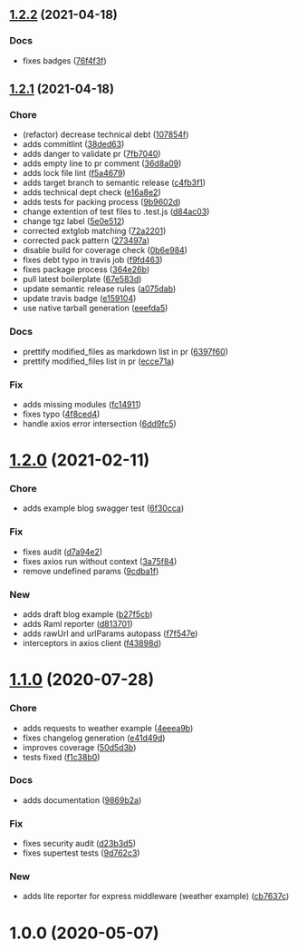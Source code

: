 ## [1.2.2](https://github.com/pustovitDmytro/rest-chronicle/compare/v1.2.1...v1.2.2) (2021-04-18)


### Docs

* fixes badges ([76f4f3f](https://github.com/pustovitDmytro/rest-chronicle/commit/76f4f3fd52e97610973dca38c9d4dd937b972c0e))

## [1.2.1](https://github.com/pustovitDmytro/rest-chronicle/compare/v1.2.0...v1.2.1) (2021-04-18)


### Chore

* (refactor) decrease technical debt ([107854f](https://github.com/pustovitDmytro/rest-chronicle/commit/107854fe5fee92250ff85ce78b0fa3855162733b))
* adds commitlint ([38ded63](https://github.com/pustovitDmytro/rest-chronicle/commit/38ded63eb2a1a8e71b9a437d8b784a88dac47543))
* adds danger to validate pr ([7fb7040](https://github.com/pustovitDmytro/rest-chronicle/commit/7fb7040e3b4daa8fc1b419aa88e08118fb43497d))
* adds empty line to pr comment ([36d8a09](https://github.com/pustovitDmytro/rest-chronicle/commit/36d8a0977895e3236213a5c1091fd4c0af3107b4))
* adds lock file lint ([f5a4679](https://github.com/pustovitDmytro/rest-chronicle/commit/f5a467979d6cbb3fa21797fe063deb99c2e6e6d0))
* adds target branch to semantic release ([c4fb3f1](https://github.com/pustovitDmytro/rest-chronicle/commit/c4fb3f1b9ec25425f49b3fd0a17cf68f64429fb4))
* adds technical dept check ([e16a8e2](https://github.com/pustovitDmytro/rest-chronicle/commit/e16a8e2880d894ed0ca6f6125b7be61a90a15768))
* adds tests for packing process ([9b9602d](https://github.com/pustovitDmytro/rest-chronicle/commit/9b9602d2d5e9d869a6555437355325c703ccfb5b))
* change extention of test files to .test.js ([d84ac03](https://github.com/pustovitDmytro/rest-chronicle/commit/d84ac0310ce9f503c9ec05be742f73e2764a1651))
* change tgz label ([5e0e512](https://github.com/pustovitDmytro/rest-chronicle/commit/5e0e51223c0069915e559de8a55a18696254f8fd))
* corrected extglob matching ([72a2201](https://github.com/pustovitDmytro/rest-chronicle/commit/72a22018f8e9875de4194821361602cc432a32b1))
* corrected pack pattern ([273497a](https://github.com/pustovitDmytro/rest-chronicle/commit/273497a050e075200512db9033ee2fe9d973a5f4))
* disable build for coverage check ([0b6e984](https://github.com/pustovitDmytro/rest-chronicle/commit/0b6e9847587f281e0b350bb4f9b6d0d498b4ac82))
* fixes debt typo in travis job ([f9fd463](https://github.com/pustovitDmytro/rest-chronicle/commit/f9fd4631aa300e16128a4d7107d45f9317f70c9b))
* fixes package process ([364e26b](https://github.com/pustovitDmytro/rest-chronicle/commit/364e26b379e6cd94b89776aa0a41abd10a5dc43a))
* pull latest boilerplate ([67e583d](https://github.com/pustovitDmytro/rest-chronicle/commit/67e583d95a8da79f93680466522672b7319dbb1a))
* update semantic release rules ([a075dab](https://github.com/pustovitDmytro/rest-chronicle/commit/a075dabcdd82773ce2d2170e03a3a847f6551c02))
* update travis badge ([e159104](https://github.com/pustovitDmytro/rest-chronicle/commit/e1591042eba97c4b87c923a3a84053eca1e2da4d))
* use native tarball generation ([eeefda5](https://github.com/pustovitDmytro/rest-chronicle/commit/eeefda5daa30eedd1af621c4a0c0efa32f0c9645))

### Docs

* prettify modified_files as markdown list in pr ([6397f60](https://github.com/pustovitDmytro/rest-chronicle/commit/6397f60597573cab04278c8b597b13cdb452773a))
* prettify modified_files list in pr ([ecce71a](https://github.com/pustovitDmytro/rest-chronicle/commit/ecce71a2494382206f983c8370cdd9affbc341a7))

### Fix

* adds missing modules ([fc14911](https://github.com/pustovitDmytro/rest-chronicle/commit/fc1491119302e2f22ba6bc497d69812dcdd21493))
* fixes typo ([4f8ced4](https://github.com/pustovitDmytro/rest-chronicle/commit/4f8ced4f6a9ba7559b68c94d0bcfcf30faa57e45))
* handle axios error intersection ([6dd9fc5](https://github.com/pustovitDmytro/rest-chronicle/commit/6dd9fc5598febd59b7fa419b2c0ed929e95a0ed6))

# [1.2.0](https://github.com/pustovitDmytro/rest-chronicle/compare/v1.1.0...v1.2.0) (2021-02-11)


### Chore

* adds example blog swagger test ([6f30cca](https://github.com/pustovitDmytro/rest-chronicle/commit/6f30ccaa80d8c66b7b6d913b09bc2464816cca1e))

### Fix

* fixes audit ([d7a94e2](https://github.com/pustovitDmytro/rest-chronicle/commit/d7a94e21fd13fb9510544c4fd7bb1cc7a0ea14ef))
* fixes axios run without context ([3a75f84](https://github.com/pustovitDmytro/rest-chronicle/commit/3a75f84c8a72a52e3eeb16ae188fdb5e9e6ed1b7))
* remove undefined params ([9cdba1f](https://github.com/pustovitDmytro/rest-chronicle/commit/9cdba1fe21ea8924220a96c865274387dd4c6388))

### New

* adds draft blog example ([b27f5cb](https://github.com/pustovitDmytro/rest-chronicle/commit/b27f5cbe88e4fadcf168a437b254d1ac5a9d5090))
* adds Raml reporter ([d813701](https://github.com/pustovitDmytro/rest-chronicle/commit/d8137010b5f30009c0c3f3edd3f4dc01188811aa))
* adds rawUrl and urlParams autopass ([f7f547e](https://github.com/pustovitDmytro/rest-chronicle/commit/f7f547ed9ad40d64dd4d233fd2093b5f776e362c))
* interceptors in axios client ([f43898d](https://github.com/pustovitDmytro/rest-chronicle/commit/f43898d39856099c7ea5a7580970360b16169a2a))

# [1.1.0](https://github.com/pustovitDmytro/rest-chronicle/compare/v1.0.0...v1.1.0) (2020-07-28)


### Chore

* adds requests to weather example ([4eeea9b](https://github.com/pustovitDmytro/rest-chronicle/commit/4eeea9be661fa8af99783b5df9e18ecb37b12146))
* fixes changelog generation ([e41d49d](https://github.com/pustovitDmytro/rest-chronicle/commit/e41d49dfe4e2e6a850c4e33d383ed967a313c534))
* improves coverage ([50d5d3b](https://github.com/pustovitDmytro/rest-chronicle/commit/50d5d3b74de4397928e410336ffd60cc9a62c03f))
* tests fixed ([f1c38b0](https://github.com/pustovitDmytro/rest-chronicle/commit/f1c38b0e2870802fce42a9cbfd974511d5d4b194))

### Docs

* adds documentation ([9869b2a](https://github.com/pustovitDmytro/rest-chronicle/commit/9869b2a5b4ab27ed29c0712698e09680df268178))

### Fix

* fixes security audit ([d23b3d5](https://github.com/pustovitDmytro/rest-chronicle/commit/d23b3d54ca58aa0fd77aa81266460c47c332b784))
* fixes supertest tests ([9d762c3](https://github.com/pustovitDmytro/rest-chronicle/commit/9d762c3095aead56bcce9dcf7eca6e989441259f))

### New

* adds lite reporter for express middleware (weather example) ([cb7637c](https://github.com/pustovitDmytro/rest-chronicle/commit/cb7637c04724fe8e7ffb4c73daa3859f43be79fe))

# 1.0.0 (2020-05-07)
